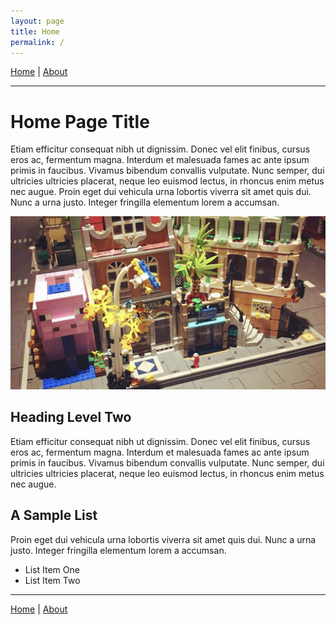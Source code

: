 ```yaml
---
layout: page
title: Home
permalink: /
---
```


[Home](/) | 
[About](/about)

***

# Home Page Title

Etiam efficitur consequat nibh ut dignissim. Donec vel elit finibus, cursus eros ac, fermentum magna. Interdum et malesuada fames ac ante ipsum primis in faucibus. Vivamus bibendum convallis vulputate. Nunc semper, dui ultricies ultricies placerat, neque leo euismod lectus, in rhoncus enim metus nec augue. Proin eget dui vehicula urna lobortis viverra sit amet quis dui. Nunc a urna justo. Integer fringilla elementum lorem a accumsan.

![BrickMMO Sample Image](/images/brickmmo.png)

## Heading Level Two

Etiam efficitur consequat nibh ut dignissim. Donec vel elit finibus, cursus eros ac, fermentum magna. Interdum et malesuada fames ac ante ipsum primis in faucibus. Vivamus bibendum convallis vulputate. Nunc semper, dui ultricies ultricies placerat, neque leo euismod lectus, in rhoncus enim metus nec augue. 

## A Sample List

Proin eget dui vehicula urna lobortis viverra sit amet quis dui. Nunc a urna justo. Integer fringilla elementum lorem a accumsan.

- List Item One
- List Item Two

***

[Home](/) | 
[About](/about)
